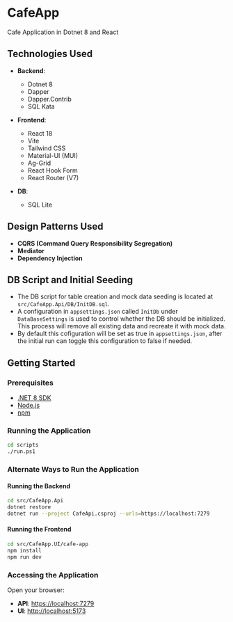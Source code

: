 # CafeApp

Cafe Application in Dotnet 8 and React

## Technologies Used

- **Backend**:

  - Dotnet 8
  - Dapper
  - Dapper.Contrib
  - SQL Kata

- **Frontend**:

  - React 18
  - Vite
  - Tailwind CSS
  - Material-UI (MUI)
  - Ag-Grid
  - React Hook Form
  - React Router (V7)

- **DB**:

  - SQL Lite

## Design Patterns Used

- **CQRS (Command Query Responsibility Segregation)**
- **Mediator**
- **Dependency Injection**

## DB Script and Initial Seeding

- The DB script for table creation and mock data seeding is located at `src/CafeApp.Api/DB/InitDB.sql`.
- A configuration in `appsettings.json` called `InitDb` under `DataBaseSettings` is used to control whether the DB should be initialized. This process will remove all existing data and recreate it with mock data.
- By default this cofiguration will be set as true in `appsettings.json`, after the initial run can toggle this configuration to false if needed.

## Getting Started

### Prerequisites

- [.NET 8 SDK](https://dotnet.microsoft.com/download/dotnet/8.0)
- [Node.js](https://nodejs.org/)
- [npm](https://www.npmjs.com/)

### Running the Application

```bash
cd scripts
./run.ps1
```

### Alternate Ways to Run the Application

#### Running the Backend

```bash
cd src/CafeApp.Api
dotnet restore
dotnet run --project CafeApi.csproj --urls=https://localhost:7279
```

#### Running the Frontend

```bash
cd src/CafeApp.UI/cafe-app
npm install
npm run dev
```

### Accessing the Application

Open your browser:

- **API**: [https://localhost:7279](https://localhost:7279)
- **UI**: [http://localhost:5173](http://localhost:5173)
